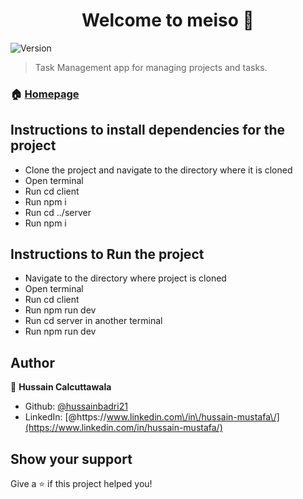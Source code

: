 <h1 align="center">Welcome to meiso 👋</h1>
<p>
  <img alt="Version" src="https://img.shields.io/badge/version-1-blue.svg?cacheSeconds=2592000" />
</p>

> Task Management app for managing projects and tasks.

### 🏠 [Homepage](https://hussainhmc.tech)

## Instructions to install dependencies for the project

* Clone the project and navigate to the directory where it is cloned
* Open terminal
* Run cd client
* Run npm i
* Run cd ../server
* Run npm i

## Instructions to Run the project

* Navigate to the directory where project is cloned
* Open terminal
* Run cd client
* Run npm run dev
* Run cd server in another terminal
* Run npm run dev

## Author

👤 **Hussain Calcuttawala**

* Github: [@hussainbadri21](https://github.com/hussainbadri21)
* LinkedIn: [@https:\/\/www.linkedin.com\/in\/hussain-mustafa\/](https://www.linkedin.com/in/hussain-mustafa/)

## Show your support

Give a ⭐️ if this project helped you!
